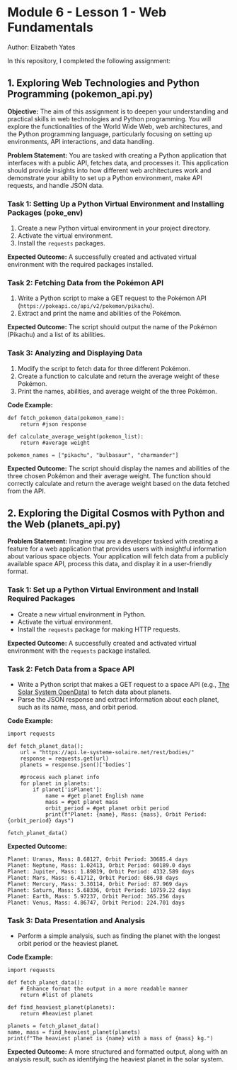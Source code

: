 # Module 6 - Lesson 1 - Web Fundamentals
Author: Elizabeth Yates

In this repository, I completed the following assignment: 

## 1. Exploring Web Technologies and Python Programming (pokemon_api.py)

**Objective:** The aim of this assignment is to deepen your understanding and practical skills in web technologies and Python programming. You will explore the functionalities of the World Wide Web, web architectures, and the Python programming language, particularly focusing on setting up environments, API interactions, and data handling.

**Problem Statement:** You are tasked with creating a Python application that interfaces with a public API, fetches data, and processes it. This application should provide insights into how different web architectures work and demonstrate your ability to set up a Python environment, make API requests, and handle JSON data.

### Task 1: Setting Up a Python Virtual Environment and Installing Packages (poke_env)

1. Create a new Python virtual environment in your project directory.
2. Activate the virtual environment.
3. Install the `requests` packages.

**Expected Outcome:** A successfully created and activated virtual environment with the required packages installed.

### Task 2: Fetching Data from the Pokémon API

1. Write a Python script to make a GET request to the Pokémon API (`https://pokeapi.co/api/v2/pokemon/pikachu`).
2. Extract and print the name and abilities of the Pokémon.

**Expected Outcome:** The script should output the name of the Pokémon (Pikachu) and a list of its abilities.

### Task 3: Analyzing and Displaying Data

1. Modify the script to fetch data for three different Pokémon.
2. Create a function to calculate and return the average weight of these Pokémon.
3. Print the names, abilities, and average weight of the three Pokémon. 

**Code Example:**

    def fetch_pokemon_data(pokemon_name):
        return #json response

    def calculate_average_weight(pokemon_list):
        return #average weight

    pokemon_names = ["pikachu", "bulbasaur", "charmander"]

**Expected Outcome:** The script should display the names and abilities of the three chosen Pokémon and their average weight. The function should correctly calculate and return the average weight based on the data fetched from the API. 

## 2. Exploring the Digital Cosmos with Python and the Web (planets_api.py)

**Problem Statement:** Imagine you are a developer tasked with creating a feature for a web application that provides users with insightful information about various space objects. Your application will fetch data from a publicly available space API, process this data, and display it in a user-friendly format.

### Task 1: Set up a Python Virtual Environment and Install Required Packages

- Create a new virtual environment in Python. 
- Activate the virtual environment. 
- Install the `requests` package for making HTTP requests.

**Expected Outcome:** A successfully created and activated virtual environment with the `requests` package installed.

### Task 2: Fetch Data from a Space API 

- Write a Python script that makes a GET request to a space API (e.g., [The Solar System OpenData](https://api.le-systeme-solaire.net/en/)) to fetch data about planets.
- Parse the JSON response and extract information about each planet, such as its name, mass, and orbit period.

**Code Example:**

    import requests

    def fetch_planet_data():
        url = "https://api.le-systeme-solaire.net/rest/bodies/"
        response = requests.get(url)
        planets = response.json()['bodies']

        #process each planet info
        for planet in planets:
            if planet['isPlanet']:
                name = #get planet English name
                mass = #get planet mass
                orbit_period = #get planet orbit period
                print(f"Planet: {name}, Mass: {mass}, Orbit Period: {orbit_period} days")

    fetch_planet_data()

**Expected Outcome:**

    Planet: Uranus, Mass: 8.68127, Orbit Period: 30685.4 days
    Planet: Neptune, Mass: 1.02413, Orbit Period: 60189.0 days
    Planet: Jupiter, Mass: 1.89819, Orbit Period: 4332.589 days
    Planet: Mars, Mass: 6.41712, Orbit Period: 686.98 days
    Planet: Mercury, Mass: 3.30114, Orbit Period: 87.969 days
    Planet: Saturn, Mass: 5.68336, Orbit Period: 10759.22 days
    Planet: Earth, Mass: 5.97237, Orbit Period: 365.256 days
    Planet: Venus, Mass: 4.86747, Orbit Period: 224.701 days

### Task 3: Data Presentation and Analysis 

- Perform a simple analysis, such as finding the planet with the longest orbit period or the heaviest planet. 

**Code Example:**
    
    import requests

    def fetch_planet_data():
        # Enhance format the output in a more readable manner
        return #list of planets

    def find_heaviest_planet(planets):
        return #heaviest planet

    planets = fetch_planet_data()
    name, mass = find_heaviest_planet(planets)
    print(f"The heaviest planet is {name} with a mass of {mass} kg.")
    
**Expected Outcome:** A more structured and formatted output, along with an analysis result, such as identifying the heaviest planet in the solar system.

